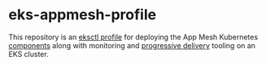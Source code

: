 # eks-appmesh-profile

This repository is an [eksctl profile](https://eksctl.io/usage/experimental/gitops-flux/)
for deploying the App Mesh Kubernetes [components](https://github.com/aws/eks-charts)
along with monitoring and [progressive delivery](https://flagger.app) tooling on an EKS cluster. 

